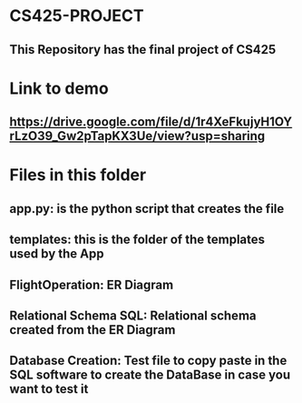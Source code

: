 # CS425-PROJECT
## This Repository has the final project of CS425

# Link to demo
## https://drive.google.com/file/d/1r4XeFkujyH1OYrLzO39_Gw2pTapKX3Ue/view?usp=sharing

# Files in this folder
## app.py: is the python script that creates the file <br/>
## templates: this is the folder of the templates used by the App <br/>
## FlightOperation: ER Diagram <br/>
## Relational Schema SQL: Relational schema created from the ER Diagram
## Database Creation: Test file to copy paste in the SQL software to create the DataBase in case you want to test it




